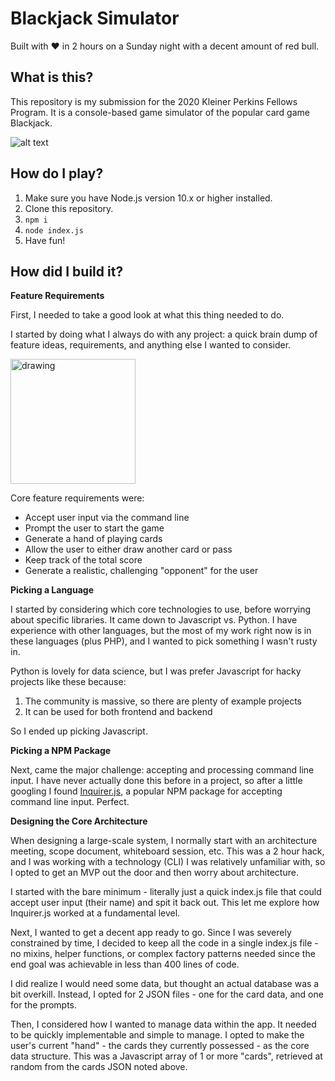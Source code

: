 # Blackjack Simulator
Built with ❤️ in 2 hours on a Sunday night with a decent amount of red bull.

## What is this?
This repository is my submission for the 2020 Kleiner Perkins Fellows Program. 
It is a console-based game simulator of the popular card game Blackjack.

![alt text](https://user-images.githubusercontent.com/30019505/66279272-73553c80-e87e-11e9-8e99-85d924202391.png "An example screenshot of the game")

## How do I play?
1. Make sure you have Node.js version 10.x or higher installed.
2. Clone this repository.
3. `npm i`
4. `node index.js`
5. Have fun!

## How did I build it?

**Feature Requirements**

First, I needed to take a good look at what this thing needed to do. 

I started by doing what I always do with any project: a quick brain dump of feature ideas, requirements, and anything else I wanted to consider.

<img src="https://user-images.githubusercontent.com/30019505/66279678-dfd13b00-e880-11e9-9915-f96e013a27ec.png" alt="drawing" width="200"/>

Core feature requirements were:
 - Accept user input via the command line
 - Prompt the user to start the game
 - Generate a hand of playing cards
 - Allow the user to either draw another card or pass
 - Keep track of the total score
 - Generate a realistic, challenging "opponent" for the user

**Picking a Language**

I started by considering which core technologies to use, before worrying about specific libraries. 
It came down to Javascript vs. Python. I have experience with other languages, but the most of my work right now is in these languages (plus PHP), and I wanted to pick something I wasn't rusty in.

Python is lovely for data science, but I was prefer Javascript for hacky projects like these because:
 1) The community is massive, so there are plenty of example projects 
 2) It can be used for both frontend and backend

So I ended up picking Javascript. 

**Picking a NPM Package**

Next, came the major challenge: accepting and processing command line input. 
I have never actually done this before in a project, so after a little googling I found [Inquirer.js](https://github.com/SBoudrias/Inquirer.js), a popular NPM package for accepting command line input. Perfect.

**Designing the Core Architecture**

When designing a large-scale system, I normally start with an architecture meeting, scope document, whiteboard session, etc. 
This was a 2 hour hack, and I was working with a technology (CLI) I was relatively unfamiliar with, so I opted to get an MVP out the door and then worry about architecture.

I started with the bare minimum - literally just a quick index.js file that could accept user input (their name) and spit it back out. This let me explore how Inquirer.js worked at a fundamental level.

Next, I wanted to get a decent app ready to go. 
Since I was severely constrained by time, I decided to keep all the code in a single index.js file - no mixins, helper functions, or complex factory patterns needed since the end goal was achievable in less than 400 lines of code.

I did realize I would need some data, but thought an actual database was a bit overkill. Instead, I opted for 2 JSON files - one for the card data, and one for the prompts.

Then, I considered how I wanted to manage data within the app. It needed to be quickly implementable and simple to manage. 
I opted to make the user's current "hand" - the cards they currently possessed - as the core data structure.
This was a Javascript array of 1 or more "cards", retrieved at random from the cards JSON noted above.

  